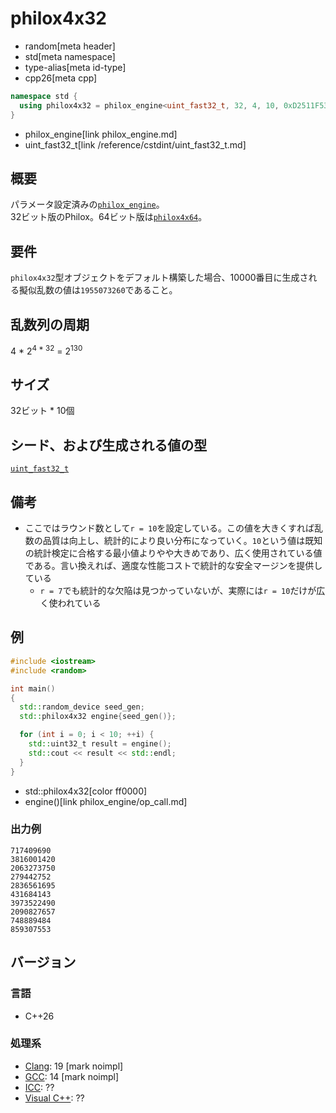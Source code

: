 # philox4x32
* random[meta header]
* std[meta namespace]
* type-alias[meta id-type]
* cpp26[meta cpp]

```cpp
namespace std {
  using philox4x32 = philox_engine<uint_fast32_t, 32, 4, 10, 0xD2511F53, 0x9E3779B9, 0xCD9E8D57, 0xBB67AE85>;
}
```
* philox_engine[link philox_engine.md]
* uint_fast32_t[link /reference/cstdint/uint_fast32_t.md]

## 概要
パラメータ設定済みの[`philox_engine`](philox_engine.md)。  
32ビット版のPhilox。64ビット版は[`philox4x64`](philox4x64.md)。


## 要件
`philox4x32`型オブジェクトをデフォルト構築した場合、10000番目に生成される擬似乱数の値は`1955073260`であること。


## 乱数列の周期
4 * 2<sup>4 * 32</sup> = 2<sup>130</sup>


## サイズ
32ビット * 10個


## シード、および生成される値の型
[`uint_fast32_t`](/reference/cstdint/uint_fast32_t.md)


## 備考
- ここではラウンド数として`r = 10`を設定している。この値を大きくすれば乱数の品質は向上し、統計的により良い分布になっていく。`10`という値は既知の統計検定に合格する最小値よりやや大きめであり、広く使用されている値である。言い換えれば、適度な性能コストで統計的な安全マージンを提供している
    - `r = 7`でも統計的な欠陥は見つかっていないが、実際には`r = 10`だけが広く使われている


## 例
```cpp example
#include <iostream>
#include <random>

int main()
{
  std::random_device seed_gen;
  std::philox4x32 engine{seed_gen()};

  for (int i = 0; i < 10; ++i) {
    std::uint32_t result = engine();
    std::cout << result << std::endl;
  }
}
```
* std::philox4x32[color ff0000]
* engine()[link philox_engine/op_call.md]

### 出力例
```
717409690
3816001420
2063273750
279442752
2836561695
431684143
3973522490
2090827657
748889484
859307553
```

## バージョン
### 言語
- C++26

### 処理系
- [Clang](/implementation.md#clang): 19 [mark noimpl]
- [GCC](/implementation.md#gcc): 14 [mark noimpl]
- [ICC](/implementation.md#icc): ??
- [Visual C++](/implementation.md#visual_cpp): ??
